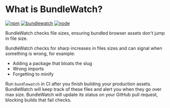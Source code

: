 


# What is BundleWatch?



 [![npm][npm]][npm-url] [![bundlewatch][bundlewatch]][bundlewatch-url] [![node][node]][node-url]


BundleWatch checks file sizes, ensuring bundled browser assets don't jump in file size.

BundleWatch checks for sharp increases in files sizes and can signal when something is wrong, for example:
- Adding a package that bloats the slug
- Wrong imports
- Forgetting to minify

Run `bundlewatch` in CI after you finish building your production assets.
BundleWatch will keep track of these files and alert you when they go over max size.
BundleWatch will update its status on your GitHub pull request, blocking builds that fail checks.





[npm]: https://img.shields.io/npm/v/bundlewatch.svg
[npm-url]: https://npmjs.com/package/bundlewatch

[node]: https://img.shields.io/node/v/bundlewatch.svg
[node-url]: https://nodejs.org

[bundlewatch]: https://img.shields.io/badge/bundle-watched-blue.svg
[bundlewatch-url]: http://bundlewatch.io


